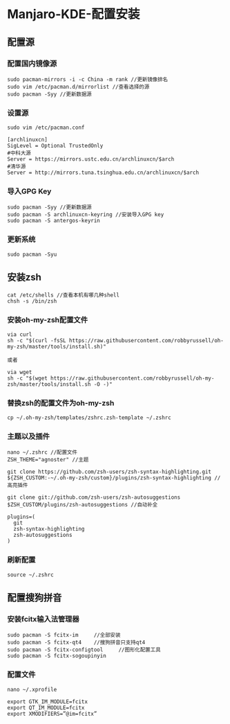 # Manjaro-KDE-配置安装

## 配置源

### 配置国内镜像源

```
sudo pacman-mirrors -i -c China -m rank //更新镜像排名
sudo vim /etc/pacman.d/mirrorlist //查看选择的源
sudo pacman -Syy //更新数据源
```

### 设置源
```
sudo vim /etc/pacman.conf

[archlinuxcn]
SigLevel = Optional TrustedOnly
#中科大源
Server = https://mirrors.ustc.edu.cn/archlinuxcn/$arch
#清华源
Server = http://mirrors.tuna.tsinghua.edu.cn/archlinuxcn/$arch
```
### 导入GPG Key
```
sudo pacman -Syy //更新数据源
sudo pacman -S archlinuxcn-keyring //安装导入GPG key
sudo pacman -S antergos-keyrin
```
### 更新系统
```
sudo pacman -Syu
```

## 安装zsh
```
cat /etc/shells //查看本机有哪几种shell
chsh -s /bin/zsh
```
### 安装oh-my-zsh配置文件
```
via curl
sh -c "$(curl -fsSL https://raw.githubusercontent.com/robbyrussell/oh-my-zsh/master/tools/install.sh)"

或者 

via wget
sh -c "$(wget https://raw.githubusercontent.com/robbyrussell/oh-my-zsh/master/tools/install.sh -O -)"
```
### 替换zsh的配置文件为oh-my-zsh
```
cp ~/.oh-my-zsh/templates/zshrc.zsh-template ~/.zshrc
```
### 主题以及插件
```
nano ~/.zshrc //配置文件
ZSH_THEME="agnoster" //主题

git clone https://github.com/zsh-users/zsh-syntax-highlighting.git ${ZSH_CUSTOM:-~/.oh-my-zsh/custom}/plugins/zsh-syntax-highlighting //高亮插件

git clone git://github.com/zsh-users/zsh-autosuggestions $ZSH_CUSTOM/plugins/zsh-autosuggestions //自动补全

plugins=(
  git
  zsh-syntax-highlighting
  zsh-autosuggestions
)
```
### 刷新配置
```
source ~/.zshrc
```
## 配置搜狗拼音

### 安装fcitx输入法管理器
```
sudo pacman -S fcitx-im     //全部安装
sudo pacman -S fcitx-qt4    //搜狗拼音只支持qt4
sudo pacman -S fcitx-configtool     //图形化配置工具
sudo pacman -S fcitx-sogoupinyin
```
### 配置文件
```
nano ~/.xprofile

export GTK_IM_MODULE=fcitx
export QT_IM_MODULE=fcitx
export XMODIFIERS=”@im=fcitx”
```

